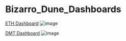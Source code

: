 # Bizarro_Dune_Dashboards


[ETH Dashboard](https://dune.com/james0227/james)
![image](https://github.com/user-attachments/assets/26316d16-93cf-4b85-89fa-5d55cb4ecd1f)




[DMT Dashboard](https://dune.com/james0227/bizzaro-dream-machine)
![image](https://github.com/user-attachments/assets/bcbe6756-da2b-4d7d-b210-1c66306398ec)


